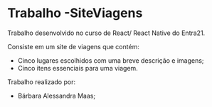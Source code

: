 # Trabalho -SiteViagens

Trabalho desenvolvido no curso de React/ React Native do Entra21.

Consiste em um site de viagens que contém:

- Cinco lugares escolhidos com uma breve descrição e imagens;
- Cinco itens essenciais para uma viagem.


Trabalho realizado por:

- Bárbara Alessandra Maas;

